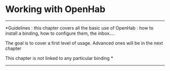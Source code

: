 # Working with OpenHab

---

*Guidelines : this chapter covers all the basic use of OpenHab : how to install a binding, how to configure them, the inbox....

The goal is to cover a first level of usage. Advanced ones will be in the next chapter

This chapter is not linked to any particular binding
*


---


